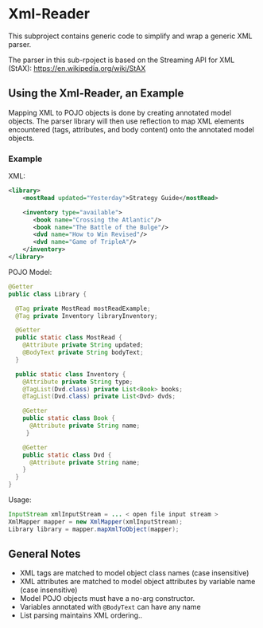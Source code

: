 # Xml-Reader

This subproject contains generic code to simplify and wrap a generic
XML parser.

The parser in this sub-rpoject is based on the Streaming API for XML (StAX):
 <https://en.wikipedia.org/wiki/StAX>

## Using the Xml-Reader, an Example

Mapping XML to POJO objects is done by creating annotated model objects.
The parser library will then use reflection to map XML elements encountered
(tags, attributes, and body content) onto the annotated model objects.


### Example

XML:
```xml
<library>
    <mostRead updated="Yesterday">Strategy Guide</mostRead>

    <inventory type="available">
       <book name="Crossing the Atlantic"/>
       <book name="The Battle of the Bulge"/>
       <dvd name="How to Win Revised"/>
       <dvd name="Game of TripleA"/>
    </inventory>
</library>
```

POJO Model:
```java
@Getter
public class Library {

  @Tag private MostRead mostReadExample;
  @Tag private Inventory libraryInventory;

  @Getter
  public static class MostRead {
    @Attribute private String updated;
    @BodyText private String bodyText;
  }

  public static class Inventory {
    @Attribute private String type;
    @TagList(Dvd.class) private List<Book> books;
    @TagList(Dvd.class) private List<Dvd> dvds;

    @Getter
    public static class Book {
      @Attribute private String name;
     }

    @Getter
    public static class Dvd {
      @Attribute private String name;
    }
  }
}
```

Usage:
```java
InputStream xmlInputStream = ... < open file input stream >
XmlMapper mapper = new XmlMapper(xmlInputStream);
Library library = mapper.mapXmlToObject(mapper);
```

## General Notes

- XML tags are matched to model object class names (case insensitive)
- XML attributes are matched to model object attributes by variable name (case insensitive)
- Model POJO objects must have a no-arg constructor.
- Variables annotated with `@BodyText` can have any name
- List parsing maintains XML ordering..
